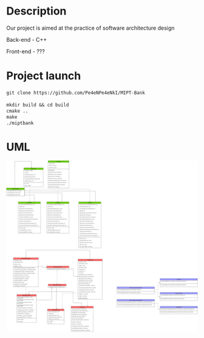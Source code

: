 # Description 
Our project is aimed at the practice of software architecture design

Back-end - C++

Front-end - ???

# Project launch
```shell script
git clone https://github.com/Pe4eNPe4eNkI/MIPT-Bank

mkdir build && cd build 
cmake .. 
make 
./miptbank
```
# UML

![UML](image_src/uml.png)
